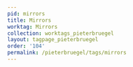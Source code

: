 ```yaml
---
pid: mirrors
title: Mirrors
worktag: Mirrors
collection: worktags_pieterbruegel
layout: tagpage_pieterbruegel
order: '104'
permalink: /pieterbruegel/tags/mirrors
---
```

